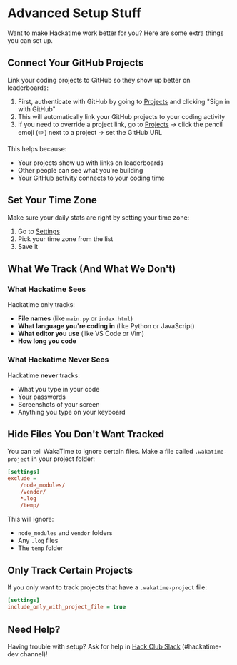 # Advanced Setup Stuff

Want to make Hackatime work better for you? Here are some extra things you can set up.

## Connect Your GitHub Projects

Link your coding projects to GitHub so they show up better on leaderboards:

1. First, authenticate with GitHub by going to [Projects](https://hackatime.hackclub.com/my/projects) and clicking "Sign in with GitHub"
2. This will automatically link your GitHub projects to your coding activity
3. If you need to override a project link, go to [Projects](https://hackatime.hackclub.com/my/projects) → click the pencil emoji (✏️) next to a project → set the GitHub URL

This helps because:

* Your projects show up with links on leaderboards
* Other people can see what you're building
* Your GitHub activity connects to your coding time

## Set Your Time Zone

Make sure your daily stats are right by setting your time zone:

1. Go to [Settings](https://hackatime.hackclub.com/my/settings)
2. Pick your time zone from the list
3. Save it

## What We Track (And What We Don't)

### What Hackatime Sees

Hackatime only tracks:

* **File names** (like `main.py` or `index.html`)
* **What language you're coding in** (like Python or JavaScript)
* **What editor you use** (like VS Code or Vim)
* **How long you code**

### What Hackatime Never Sees

Hackatime **never** tracks:

* What you type in your code
* Your passwords
* Screenshots of your screen
* Anything you type on your keyboard

## Hide Files You Don't Want Tracked

You can tell WakaTime to ignore certain files. Make a file called `.wakatime-project` in your project folder:

```ini
[settings]
exclude = 
    /node_modules/
    /vendor/
    *.log
    /temp/
```

This will ignore:

* `node_modules` and `vendor` folders
* Any `.log` files
* The `temp` folder

## Only Track Certain Projects

If you only want to track projects that have a `.wakatime-project` file:

```ini
[settings]
include_only_with_project_file = true
```

## Need Help?

Having trouble with setup? Ask for help in [Hack Club Slack](https://hackclub.slack.com) (#hackatime-dev channel)!
